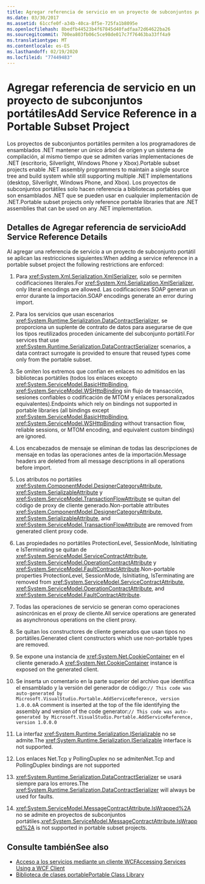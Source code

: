 ```yaml
---
title: Agregar referencia de servicio en un proyecto de subconjuntos portátiles
ms.date: 03/30/2017
ms.assetid: 61ccfe0f-a34b-40ca-8f5e-725fa1b8095e
ms.openlocfilehash: 8bedfb44523b4f67845d40fadfaa72d64622ba26
ms.sourcegitcommit: 700ea803fb06c5ce98de017c7f76463ba33ff4a9
ms.translationtype: MT
ms.contentlocale: es-ES
ms.lasthandoff: 02/19/2020
ms.locfileid: "77449483"
---
```

# <a name="add-service-reference-in-a-portable-subset-project"></a><span data-ttu-id="6a211-102">Agregar referencia de servicio en un proyecto de subconjuntos portátiles</span><span class="sxs-lookup"><span data-stu-id="6a211-102">Add Service Reference in a Portable Subset Project</span></span>

<span data-ttu-id="6a211-103">Los proyectos de subconjuntos portátiles permiten a los programadores de ensamblados .NET mantener un único árbol de origen y un sistema de compilación, al mismo tiempo que se admiten varias implementaciones de .NET (escritorio, Silverlight, Windows Phone y Xbox).</span><span class="sxs-lookup"><span data-stu-id="6a211-103">Portable subset projects enable .NET assembly programmers to maintain a single source tree and build system while still supporting multiple .NET implementations (desktop, Silverlight, Windows Phone, and Xbox).</span></span> <span data-ttu-id="6a211-104">Los proyectos de subconjuntos portátiles solo hacen referencia a bibliotecas portables que son ensamblados .NET que se pueden usar en cualquier implementación de .NET.</span><span class="sxs-lookup"><span data-stu-id="6a211-104">Portable subset projects only reference portable libraries that are .NET assemblies that can be used on any .NET implementation.</span></span>
  
## <a name="add-service-reference-details"></a><span data-ttu-id="6a211-105">Detalles de Agregar referencia de servicio</span><span class="sxs-lookup"><span data-stu-id="6a211-105">Add Service Reference Details</span></span>  
 <span data-ttu-id="6a211-106">Al agregar una referencia de servicio a un proyecto de subconjunto portátil se aplican las restricciones siguientes:</span><span class="sxs-lookup"><span data-stu-id="6a211-106">When adding a service reference in a portable subset project the following restrictions are enforced:</span></span>  
  
1. <span data-ttu-id="6a211-107">Para <xref:System.Xml.Serialization.XmlSerializer>, solo se permiten codificaciones literales.</span><span class="sxs-lookup"><span data-stu-id="6a211-107">For <xref:System.Xml.Serialization.XmlSerializer>, only literal encodings are allowed.</span></span> <span data-ttu-id="6a211-108">Las codificaciones SOAP generan un error durante la importación.</span><span class="sxs-lookup"><span data-stu-id="6a211-108">SOAP encodings generate an error during import.</span></span>  
  
2. <span data-ttu-id="6a211-109">Para los servicios que usan escenarios <xref:System.Runtime.Serialization.DataContractSerializer>, se proporciona un suplente de contrato de datos para asegurarse de que los tipos reutilizados proceden únicamente del subconjunto portátil.</span><span class="sxs-lookup"><span data-stu-id="6a211-109">For services that use <xref:System.Runtime.Serialization.DataContractSerializer> scenarios, a data contract surrogate is provided to ensure that reused types come only from the portable subset.</span></span>  
  
3. <span data-ttu-id="6a211-110">Se omiten los extremos que confían en enlaces no admitidos en las bibliotecas portátiles (todos los enlaces excepto <xref:System.ServiceModel.BasicHttpBinding>, <xref:System.ServiceModel.WSHttpBinding> sin flujo de transacción, sesiones confiables o codificación de MTOM y enlaces personalizados equivalentes).</span><span class="sxs-lookup"><span data-stu-id="6a211-110">Endpoints which rely on bindings not supported in portable libraries (all bindings except <xref:System.ServiceModel.BasicHttpBinding>, <xref:System.ServiceModel.WSHttpBinding> without transaction flow, reliable sessions, or MTOM encoding, and equivalent custom bindings) are ignored.</span></span>  
  
4. <span data-ttu-id="6a211-111">Los encabezados de mensaje se eliminan de todas las descripciones de mensaje en todas las operaciones antes de la importación.</span><span class="sxs-lookup"><span data-stu-id="6a211-111">Message headers are deleted from all message descriptions in all operations before import.</span></span>  
  
5. <span data-ttu-id="6a211-112">Los atributos no portátiles <xref:System.ComponentModel.DesignerCategoryAttribute>, <xref:System.SerializableAttribute> y <xref:System.ServiceModel.TransactionFlowAttribute> se quitan del código de proxy de cliente generado.</span><span class="sxs-lookup"><span data-stu-id="6a211-112">Non-portable attributes <xref:System.ComponentModel.DesignerCategoryAttribute>, <xref:System.SerializableAttribute>, and <xref:System.ServiceModel.TransactionFlowAttribute> are removed from generated client proxy code.</span></span>  
  
6. <span data-ttu-id="6a211-113">Las propiedades no portátiles ProtectionLevel, SessionMode, IsInitiating e IsTerminating se quitan de <xref:System.ServiceModel.ServiceContractAttribute>, <xref:System.ServiceModel.OperationContractAttribute> y <xref:System.ServiceModel.FaultContractAttribute>.</span><span class="sxs-lookup"><span data-stu-id="6a211-113">Non-portable properties ProtectionLevel, SessionMode, IsInitiating, IsTerminating are removed from <xref:System.ServiceModel.ServiceContractAttribute>, <xref:System.ServiceModel.OperationContractAttribute>, and <xref:System.ServiceModel.FaultContractAttribute>.</span></span>  
  
7. <span data-ttu-id="6a211-114">Todas las operaciones de servicio se generan como operaciones asincrónicas en el proxy de cliente.</span><span class="sxs-lookup"><span data-stu-id="6a211-114">All service operations are generated as asynchronous operations on the client proxy.</span></span>  
  
8. <span data-ttu-id="6a211-115">Se quitan los constructores de cliente generados que usan tipos no portátiles.</span><span class="sxs-lookup"><span data-stu-id="6a211-115">Generated client constructors which use non-portable types are removed.</span></span>  
  
9. <span data-ttu-id="6a211-116">Se expone una instancia de <xref:System.Net.CookieContainer> en el cliente generado.</span><span class="sxs-lookup"><span data-stu-id="6a211-116">A <xref:System.Net.CookieContainer> instance is exposed on the generated client.</span></span>  
  
10. <span data-ttu-id="6a211-117">Se inserta un comentario en la parte superior del archivo que identifica el ensamblado y la versión del generador de código:`// This code was auto-generated by Microsoft.VisualStudio.Portable.AddServiceReference, version 1.0.0.0`</span><span class="sxs-lookup"><span data-stu-id="6a211-117">A comment is inserted at the top of the file identifying the assembly and version of the code generator:`// This code was auto-generated by Microsoft.VisualStudio.Portable.AddServiceReference, version 1.0.0.0`</span></span>  
  
11. <span data-ttu-id="6a211-118">La interfaz <xref:System.Runtime.Serialization.ISerializable> no se admite.</span><span class="sxs-lookup"><span data-stu-id="6a211-118">The <xref:System.Runtime.Serialization.ISerializable> interface is not supported.</span></span>  
  
12. <span data-ttu-id="6a211-119">Los enlaces Net.Tcp y PollingDuplex no se admiten</span><span class="sxs-lookup"><span data-stu-id="6a211-119">Net.Tcp and PollingDuplex bindings are not supported</span></span>  
  
13. <span data-ttu-id="6a211-120"><xref:System.Runtime.Serialization.DataContractSerializer> se usará siempre para los errores.</span><span class="sxs-lookup"><span data-stu-id="6a211-120">The <xref:System.Runtime.Serialization.DataContractSerializer> will always be used for faults.</span></span>  
  
14. <span data-ttu-id="6a211-121"><xref:System.ServiceModel.MessageContractAttribute.IsWrapped%2A> no se admite en proyectos de subconjuntos portátiles.</span><span class="sxs-lookup"><span data-stu-id="6a211-121"><xref:System.ServiceModel.MessageContractAttribute.IsWrapped%2A> is not supported in portable subset projects.</span></span>  
  
## <a name="see-also"></a><span data-ttu-id="6a211-122">Consulte también</span><span class="sxs-lookup"><span data-stu-id="6a211-122">See also</span></span>

- [<span data-ttu-id="6a211-123">Acceso a los servicios mediante un cliente WCF</span><span class="sxs-lookup"><span data-stu-id="6a211-123">Accessing Services Using a WCF Client</span></span>](accessing-services-using-a-wcf-client.md)
- [<span data-ttu-id="6a211-124">Biblioteca de clases portable</span><span class="sxs-lookup"><span data-stu-id="6a211-124">Portable Class Library</span></span>](../../standard/cross-platform/cross-platform-development-with-the-portable-class-library.md)
